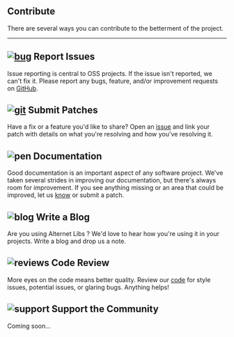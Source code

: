 ## Contribute

There are several ways you can contribute to the betterment of the project.

---

## [![bug][imgBug]][issues] Report Issues

Issue reporting is central to OSS projects. If the issue isn't reported,
we can't fix it.  Please report any bugs, feature, and/or improvement requests on 
[GitHub][issues].


## [![git][imgGit]][scm] Submit Patches

Have a fix or a feature you\'d like to share?  Open an [issue][issues] and link your
patch with details on what you\'re resolving and how you\'ve resolving it.


## ![pen][imgPen] Documentation

Good documentation is an important aspect of any software project.  We\'ve
taken several strides in improving our documentation, but there\'s always room
for improvement.  If you see anything missing or an area that could be improved,
let us [know][issues] or submit a patch.


## ![blog][imgBlog] Write a Blog

Are you using Alternet Libs ? We\'d love to hear how you\'re using it in your projects.
Write a blog and drop us a note.


## ![reviews][imgSearch] Code Review

More eyes on the code means better quality.  Review our [code][scm] for style issues,
potential issues, or glaring bugs.  Anything helps!


## ![support][imgConversation] Support the Community

Coming soon...


[issues]: https://github.com/alternet/alternet-libs/issues
[scm]: scm.html

[imgGit]: images/git.png
[imgBug]: images/bug.png
[imgPen]: images/pen.png
[imgBlog]: images/blog2.png
[imgSearch]: images/search.png
[imgConversation]: images/conversation.png

